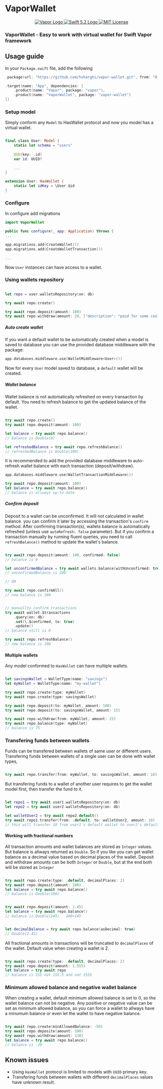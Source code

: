 # VaporWallet

<p align="center">
    <a href="https://vapor.codes">
        <img src="http://img.shields.io/badge/Vapor-4-brightgreen.svg" alt="Vapor Logo">
    </a>
    <a href="https://swift.org">
        <img src="http://img.shields.io/badge/Swift-5.2-brightgreen.svg" alt="Swift 5.2 Logo">
    </a>
    <a href="https://raw.githubusercontent.com/lloople/vapor-maker-commands/main/LICENSE">
        <img src="https://img.shields.io/badge/license-MIT-blue.svg" alt="MIT License">
    </a>
</p>

### VaporWallet - Easy to work with virtual wallet for Swift Vapor framework

## Usage guide

In your `Package.swift` file, add the following

~~~~swift
.package(url: "https://github.com/hsharghi/vapor-wallet.git", from: "0.9")

.target(name: "App", dependencies: [
    .product(name: "Vapor", package: "vapor"),
    .product(name: "VaporWallet", package: "vapor-wallet")
])
~~~~

### Setup model

Simply conform any `Model` to HasWallet protocol and now you model has a virtual wallet.

~~~~swift

final class User: Model {
    static let schema = "users"
    
    @ID(key: .id)
    var id: UUID?
    
    ...
}

extension User: HasWallet {
    static let idKey = \User.$id
}
~~~~

### Configure

In configure add migrations 

~~~~swift
import VaporWallet

public func configure(_ app: Application) throws {
...

app.migrations.add(CreateWallet())
app.migrations.add(CreateWalletTransaction())

...
~~~~

Now `User` instances can have access to a wallet.

### Using wallets repository

~~~~swift

let repo = user.walletsRepository(on: db)

try await repo.create()

try await repo.deposit(amount: 100)
try await repo.withdraw(amount: 20, ["description": "paid for some cool stuff"])

~~~~

##### Auto create wallet 

If you want a default wallet to be automatically created when a model is saved to database you can use the provided database middleware with the package:

~~~~swift
app.databases.middleware.use(WalletMiddleware<User>())
~~~~
Now for every `User` model saved to database, a `default` wallet will be created.
 
##### Wallet balance

Wallet balance is not automatically refreshed on every transaction by default. You need to refresh balance to get the updated balance of the wallet.

~~~~swift

try await repo.create()
try await repo.deposit(amount: 100)

let balance = try await repo.balance() 
// balance is Double(0)

let refreshedBalance = try await repo.refreshBalance()
// refreshedBalance is Double(100)

~~~~

It is recommended to add the provided database middleware to auto-refresh wallet balance with each transaction (deposit/withdraw).

~~~~swift
app.databases.middleware.use(WalletTransactionMiddleware())

try await repo.deposit(amount: 100)
let balance = try await repo.balance()
// balance is allways up-to-date 

~~~~


##### Confirm deposit

Deposit to a wallet can be unconfirmed. It will not calculated in wallet balance. you can confirm it later by accessing the transaction's `confirm` method.
After confirming transaction(s), wallets balance is automatically refreshed (unless use `autoRefresh: false` parameter). But if you confirm a transaction manually by running fluent queries,   you need to call `refreshBalance()` method to update the wallet's balance.

~~~~swift

try await repo.deposit(amount: 100, confirmed: false)
// balance is 0

let unconfirmedBalance = try await wallets.balance(withUnconfirmed: true)
// unconfirmedBalance is 100

// OR

try await repo.confirmAll()
// now balance is 100


// manuallty confirm transactions
try await wallet.$transactions
    .query(on: db)
    .set(\.$confirmed, to: true)
    .update()
// balance still is 0

try await repo.refreshBalance()
// now balance is 100
~~~~


#### Multiple wallets

Any model conformed to `HasWallet` can have multiple wallets. 

~~~~swift

let savingsWallet = WalletType(name: "savings")
let myWallet = WalletType(name: "my-wallet")

try await repo.create(type: myWallet)
try await repo.create(type: savingsWallet)

try await repo.deposit(to: myWallet, amount: 100)
try await repo.deposit(to: savingsWallet, amount: 15)

try await repo.withdraw(from: myWallet, amount: 25)
try await repo.balance(type: myWallet)
// balance is 75

~~~~

### Transfering funds between wallets
Funds can be transfered between wallets of same user or different users. Transfering funds between wallets of a single user can be done with wallet types, 


~~~~swift

try await repo.transfer(from: myWallet, to: savingsWallet, amount: 10)

~~~~

But transfering funds to a wallet of another user requires to get the wallet model first, then transfer the fund to it.

~~~~swift

let repo1 = try await user1.walletsRepository(on: db)
let repo2 = try await user2.walletsRepository(on: db)

let walletUser2 = try await repo2.default()
try await repo1.transfer(from: .default, to: walletUser2, amount: 10)
// this will transfer 10 from user1's default wallet to user2's default wallet

~~~~




#### Working with fractional numbers
All transaction amounts and wallet balances are stored as `Integer` values. But balance is allways returned as `Double`. So if you like you can get wallet balance as a decimal value based on decimal places of the wallet.
Deposit and withdraw amounts can be both `Integer` or `Double`, but at the end both will be stored as `Integer`

~~~~swift

try await repo.create(type: .default, decimalPlaces: 2)
try await repo.deposit(amount: 100)
let balance = try await repo.balance() 
// balance is Double(100)


try await repo.deposit(amount: 1.45)
let balance = try await repo.balance() 
// balance is Double(245)   100+145


let decimalBalance = try await repo.balance(asDecimal: true) 
// Double(2.45)


~~~~

All fractional amounts in transactions will be truncated to `decimalPlaces` of the wallet. Default value when creating a wallet is 2.


~~~~swift

try await repo.create(type: .default, decimalPlaces: 2)
try await repo.deposit(amount: 1.555)
let balance = try await repo 
// balance is 155 not 155.5 and not 1555 


~~~~

### Minimum allowed balance and negative wallet balance
When creating a wallet, default minimum allowed balance is set to 0, so the wallet balance can not be negative.
Any positive or negative value can be set as minimum allowed balance, so you can force a wallet to allways have a minumum balance or even let the wallet to have negative balance.   

~~~~swift

try await repo.create(minAllowedBalance: -50) 
try await repo.deposite(amount: 100)
try await repo.withdraw(amount: 130)
let balance = try await repo.balance()
// balance is -20

~~~~


## Known issues

- Using `HasWallet` protocol is limited to models with `UUID` primary key.
- Transfering funds between wallets with different `decimalPlaces` values have unknown result.

